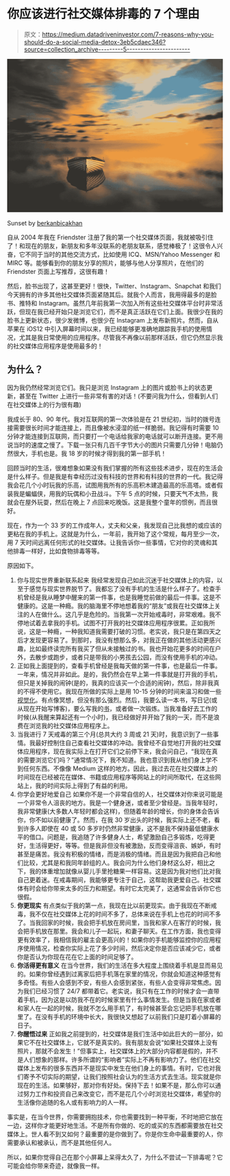 # 你应该进行社交媒体排毒的 7 个理由

> 原文：<https://medium.datadriveninvestor.com/7-reasons-why-you-should-do-a-social-media-detox-3eb5cdaec346?source=collection_archive---------5----------------------->

![](img/5e71f45dc5eb50fc421b9c7e02b8a301.png)

Sunset by [berkanbicakhan](https://pixabay.com/photos/sunset-dawn-solar-sky-panoramic-3146686/)

自从 2004 年我在 Friendster 注册了我的第一个社交媒体页面，我就被吸引住了！和现在的朋友，新朋友和多年没联系的老朋友联系，感觉棒极了！这很令人兴奋，它不同于当时的其他交流方式，比如使用 ICQ、MSN/Yahoo Messenger 和 MIRC 等。能够看到你的朋友分享的照片，能够与他人分享照片，在他们的 Friendster 页面上写推荐，这很有趣！

然后，脸书出现了，这甚至更好！很快，Twitter、Instagram、Snapchat 和我们今天拥有的许多其他社交媒体页面紧随其后。就我个人而言，我用得最多的是脸书、推特和 Instagram。虽然几年前我第一次加入所有这些社交媒体平台时非常活跃，但现在我已经开始只是浏览它们，而不是真正活跃在它们上面。我很少在我的脸书上更新状态，很少发微博，也很少在 Instagram 上发布新照片。然而，自从苹果在 iOS12 中引入屏幕时间以来，我已经能够更准确地跟踪我手机的使用情况，尤其是我日常使用的应用程序。尽管我不再像以前那样活跃，但它仍然显示我的社交媒体应用程序是使用最多的！

## 为什么？

因为我仍然经常浏览它们。我只是浏览 Instagram 上的图片或脸书上的状态更新，甚至在 Twitter 上进行一些非常有害的对话！(不要问我为什么，但看到人们在社交媒体上的行为很有趣)

我成长于 80、90 年代。我对互联网的第一次体验是在 21 世纪初，当时的拨号连接需要很长时间才能连接上，而且像被水浸湿的纸一样脆弱。我记得有时需要 10 分钟才能连接到互联网，而只要打一个电话给我家的电话就可以断开连接。更不用说当时的速度之慢了。下载一张只有几百千字节大小的图片只需要几分钟！电脑仍然很大，手机也是。我 18 岁的时候才得到我的第一部手机！

回顾当时的生活，很难想象如果没有我们掌握的所有这些技术进步，现在的生活会是什么样子。但是我是有幸经历过没有科技的世界和有科技的世界的一代。我记得我会花几个小时玩我的乐高，试图用我所有的乐高积木建造最高的乐高塔。或者假装我是蝙蝠侠，用我的玩偶和小丑战斗。下午 5 点的时候，只要天气不太热，我就会在屋外玩耍，然后在晚上 7 点回来吃晚饭。这是我整个童年的惯例，而且很好。

现在，作为一个 33 岁的工作成年人，丈夫和父亲，我发现自己比我想的或应该的更粘在我的手机上。这就是为什么，一年前，我开始了这个常规，每月至少一次，用 7 天时间远离任何形式的社交媒体。让我告诉你一些事情，它对你的灵魂和其他排毒一样好，比如食物排毒等等。

原因如下。

1.  你与现实世界重新联系起来
    我经常发现自己如此沉迷于社交媒体上的内容，以至于感觉与现实世界脱节了。我都忘了没有手机的生活是什么样子了。检查手机曾经是我从睡梦中醒来的第一件事，也是我睡觉前做的最后一件事。这是不健康的。这是一种瘾。我的脑海里不停地想着我的“朋友”或我在社交媒体上关注的人在做什么。这几乎是危险的。当我第一次开始戒毒时，非常艰难。我不停地试着去拿我的手机。试图不打开我的社交媒体应用程序很累。正如我所说，这是一种瘾，一种我知道我需要打破的习惯。老实说，我只是在第四天之后才发现更容易了。到那时，我没有想那么多，对我正在做的其他活动更感兴趣，比如最终读完所有我买了但从未接触过的书。我也开始花更多的时间在户外，去散步或跑步，或者只是带我的小男孩去公园，而没有使用手机的冲动。
2.  正如我上面提到的，查看手机曾经是我每天做的第一件事，也是最后一件事。一年来，情况并非如此。是的，我仍然会在早上第一件事就是打开我的手机，但只是关掉我的闹钟(是的，我真的应该买一个合适的闹钟)，然后，除非我真的不得不使用它。我现在所做的实际上是用 10-15 分钟的时间来温习和做一些[视觉化](https://www.learnmindpower.com/using-mind-power/visualizations/)。有点像冥想，但没有那么强烈。然后，我要么读一本书，写日记(或从现在开始写博客)，要么写我的[书](https://payhip.com/products)，或者做一次锻炼。当我准备好去工作的时候(从我醒来算起还有一个小时)，我已经做好并开始了我的一天，而不是浪费在浏览我的社交媒体应用程序上。
3.  当我进行 7 天戒毒的第三个月(总共大约 3 周或 21 天)时，我意识到了一些事情。我最好控制住自己查看社交媒体的冲动。我曾经不自觉地打开我的社交媒体应用程序，现在我实际上在打开它们之前停下来，我会问自己，“我现在真的需要浏览它们吗？”通常情况下，我不知道。我也意识到我从他们身上学不到任何东西。不像像 Medium 这样的地方。因此，我过去花在社交媒体上的时间现在已经被花在媒体、书籍或应用程序等网站上的时间所取代，在这些网站上，我的时间实际上得到了有益的利用。
4.  你学会更好地爱自己
    如果你不是一个非常自信的人，社交媒体对你来说可能是一个非常令人沮丧的地方。我是一个健身迷，或者至少曾经是。当我年轻时，我非常健康(大多数人年轻时都会这样)，但随着年龄的增长，你的身体会告诉你，你不如以前健康了。然而，在我 30 岁出头的时候，我实际上还不老，看到许多人即使在 40 或 50 多岁时仍然非常健康，这不是我不保持最低健康水平的借口。问题是，我追随了许多健身人士，希望激励自己多锻炼，吃得更好，生活得更好，等等。但是我非但没有被激励，反而变得沮丧、嫉妒，有时甚至是痛苦。我没有积极的情绪，而是消极的情绪。而且是因为我把自己和他们比较，尤其是和我同年龄组的人。我会问为什么他们身材这么好，相比之下，我的体重增加就像从婴儿手里抢糖果一样容易。这是因为我对他们比对我自己更着迷。在戒毒期间，我能够更专注于自己，这帮助我更爱自己。社交媒体有时会给你带来太多的压力和期望。有时它太完美了，这通常会告诉你它也很假。
5.  **你更现实**
    有点类似于我的第一点，我现在比以前更现实。由于我现在不断戒毒，我不仅在社交媒体上花的时间不多了，总体来说在手机上也花的时间不多了。当我回家的时候，我会把手机放在房间里，当我和家人在客厅的时候，我会把手机放在那里。我会和儿子一起玩，和妻子聊天。在工作方面，我也变得更有效率了，我相信我的雇主会更高兴的！如果你的手机能够监控你的应用程序使用情况，检查你实际上花了多少时间，然后决定你是否应该减少它，或者你是否认为你现在花在它上面的时间足够了。
6.  **你活得更有意义**
    在当今世界，我们的生活在多大程度上围绕着手机是显而易见的。如果你曾经遇到过离家后把手机落在家里的情况，你就会知道这种感觉有多奇怪。有些人会感到不安，有些人会感到紧张，有些人会变得非常焦虑。因为我们已经习惯了 24/7 都带着它。老实说，我只有在工作的时候才会一直带着手机，因为这是以防我不在的时候家里有什么事情发生。但是当我在家或者和家人在一起的时候，我就不怎么用手机了，有时候甚至会忘记把手机放在哪里了。在没有手机的环境中长大，我很快又想起了以前我们只是盯着小屏幕的日子。
7.  **你醒悟过来**
    正如我之前提到的，社交媒体是我们生活中如此巨大的一部分，如果它不在社交媒体上，它就不是真实的。我有朋友会说“如果社交媒体上没有照片，那就不会发生！”但事实上，社交媒体上的大部分内容都是假的，并不是人们想象的那样。许多所谓的“影响者”实际上不再有影响力了。他们在社交媒体上发布的很多东西并不是现实中发生在他们身上的事情。有时，它也对我们寄予不切实际的期望，让我们按照社会认为的生活方式去生活。现实就是你现在的生活。如果够好，那对你有好处。保持下去！如果不是，那么你可以通过努力工作和投资自己来改变它，而不是花几个小时浏览社交媒体，希望你的生活像你追随的名人或有影响力的人一样。

事实是，在当今世界，你需要拥抱技术，你也需要找到一种平衡，不时地把它放在一边，这样你才能更好地生活。不是所有你做的、吃的或买的东西都需要放在社交媒体上。世人看不到又如何？最重要的是你做到了。你是你生命中最重要的人，你需要承认和被承认，而不是其他任何人。

所以，如果你觉得自己在那个小屏幕上呆得太久了，为什么不尝试一下排毒呢？它可能会给你带来奇迹，就像我一样。